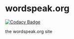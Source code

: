 wordspeak.org
=============

[![Codacy Badge](https://api.codacy.com/project/badge/Grade/0c7da1c1d46543c7be2149545c457d5b)](https://www.codacy.com/app/edwin_2/wordspeak-org?utm_source=github.com&utm_medium=referral&utm_content=edwinsteele/wordspeak.org&utm_campaign=badger)

the wordspeak.org site
